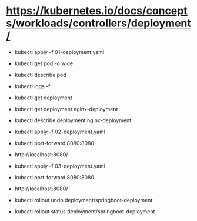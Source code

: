 # https://kubernetes.io/docs/concepts/workloads/controllers/deployment/

- kubectl apply -f 01-deployment.yaml
- kubectl get pod -o wide
- kubectl describe pod <pod-name>
- kubectl logs -f <pod-name>
- kubectl get deployment
- kubectl get deployment nginx-deployment
- kubectl describe deployment nginx-deployment

- kubectl apply -f 02-deployment.yaml
- kubectl port-forward <nome-pod> 8080:8080
- http://localhost:8080/

- kubectl apply -f 03-deployment.yaml
- kubectl port-forward <nome-pod> 8080:8080
- http://localhost:8080/

- kubectl rollout undo deployment/springboot-deployment
- kubectl rollout status deployment/springboot-deployment